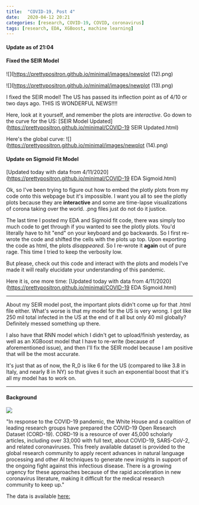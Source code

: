 ```yaml
---
title:  "COVID-19, Post 4"
date:   2020-04-12 20:21
categories: [research, COVID-19, COVID, coronavirus]
tags: [research, EDA, XGBoost, machine learning]
---
```


#### Update as of 21:04 
#### Fixed the SEIR Model

![](https://prettypositron.github.io/minimal/images/newplot (12).png)

![](https://prettypositron.github.io/minimal/images/newplot (13).png)

I fixed the SEIR model! The US has passed its inflection point as of 4/10 or two days ago. THIS IS WONDERFUL NEWS!!!!

Here, look at it yourself, and remember the plots are *interactive*. Go down to the curve for the US: [SEIR Model Updated](https://prettypositron.github.io/minimal/COVID-19 SEIR Updated.html)

Here's the global curve:
![](https://prettypositron.github.io/minimal/images/newplot (14).png)


#### Update on Sigmoid Fit Model

[Updated today with data from 4/11/2020](https://prettypositron.github.io/minimal/COVID-19 EDA Sigmoid.html)

Ok, so I've been trying to figure out how to embed the plotly plots from my code onto this webpage but it's impossible. I want you all to see the plotly plots because they are **interactive** and some are time-lapse visualizations of corona taking over the world. .png files just do not do it justice. 

The last time I posted my EDA and Sigmoid fit code, there was simply too much code to get through if you wanted to see the plotly plots. You'd literally have to hit "end" on your keyboard and go backwards. So I first re-wrote the code and shifted the cells with the plots up top. Upon exporting the code as html, the plots *disappeared*. So I re-wrote it **again** out of pure rage. This time I tried to keep the verbosity low. 

But please, check out this code and interact with the plots and models I've made it will really elucidate your understanding of this pandemic. 

Here it is, one more time: [Updated today with data from 4/11/2020](https://prettypositron.github.io/minimal/COVID-19 EDA Sigmoid.html)

---

About my SEIR model post, the important plots didn't come up for that .html file either. What's worse is that my model for the US is very wrong. I got like 250 mil total infected in the US at the end of it all but only 40 mil globally? Definitely messed something up there. 

I also have that RNN model which I didn't get to upload/finish yesterday, as well as an XGBoost model that I have to re-write (because of aforementioned issue), and then I'll fix the SEIR model because I am positive that will be the most accurate.

It's just that as of now, the R_0 is like 6 for the US (compared to like 3.8 in Italy, and nearly 8 in NY) so that gives it such an exponential boost that it's all my model has to work on. 



---
#### Background

![](https://2s7gjr373w3x22jf92z99mgm5w-wpengine.netdna-ssl.com/wp-content/uploads/2020/02/coronavirus-768x432.jpg)

"In response to the COVID-19 pandemic, the White House and a coalition of leading research groups have prepared the COVID-19 Open Research Dataset (CORD-19). CORD-19 is a resource of over 45,000 scholarly articles, including over 33,000 with full text, about COVID-19, SARS-CoV-2, and related coronaviruses. This freely available dataset is provided to the global research community to apply recent advances in natural language processing and other AI techniques to generate new insights in support of the ongoing fight against this infectious disease. There is a growing urgency for these approaches because of the rapid acceleration in new coronavirus literature, making it difficult for the medical research community to keep up."

The data is available [here:](https://pages.semanticscholar.org/coronavirus-research)
